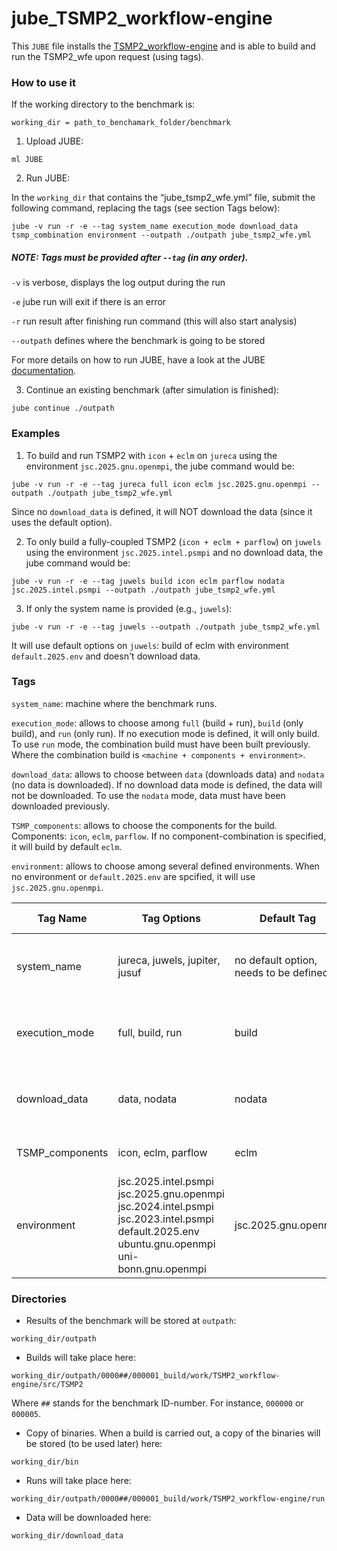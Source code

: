 # jube_TSMP2_workflow-engine
This `JUBE` file installs the [TSMP2_workflow-engine](https://github.com/HPSCTerrSys/TSMP2_workflow-engine) and is able to build and run the TSMP2_wfe upon request (using tags).

### How to use it
If the working directory to the benchmark is:
```
working_dir = path_to_benchamark_folder/benchmark
```

1) Upload JUBE:
```
ml JUBE
```

2) Run JUBE:

In the `working_dir` that contains the “jube_tsmp2_wfe.yml” file, submit the following command, replacing the tags (see section Tags below):
```
jube -v run -r -e --tag system_name execution_mode download_data tsmp_combination environment --outpath ./outpath jube_tsmp2_wfe.yml
```
##### NOTE: Tags must be provided after `--tag` (in any order).

`-v` is verbose, displays the log output during the run

`-e` jube run will exit if there is an error

`-r` run result after finishing run command (this will also start analysis)

`--outpath` defines where the benchmark is going to be stored

For more details on how to run JUBE, have a look at the JUBE [documentation](https://apps.fz-juelich.de/jsc/jube/docu/commandline.html).

3) Continue an existing benchmark (after simulation is finished):
```
jube continue ./outpath
```

### Examples
1) To build and run TSMP2 with `icon` + `eclm` on `jureca` using the environment `jsc.2025.gnu.openmpi`, the jube command would be:
```
jube -v run -r -e --tag jureca full icon eclm jsc.2025.gnu.openmpi --outpath ./outpath jube_tsmp2_wfe.yml
```
Since no `download_data` is defined, it will NOT download the data (since it uses the default option).

2) To only build a fully-coupled TSMP2 (`icon + eclm + parflow`) on `juwels` using the environment `jsc.2025.intel.psmpi` and no download data, the jube command would be:
```
jube -v run -r -e --tag juwels build icon eclm parflow nodata jsc.2025.intel.psmpi --outpath ./outpath jube_tsmp2_wfe.yml
```

3) If only the system name is provided (e.g., `juwels`):
```
jube -v run -r -e --tag juwels --outpath ./outpath jube_tsmp2_wfe.yml
```   
It will use default options on `juwels`: build of eclm with environment `default.2025.env` and doesn't download data.


### Tags

`system_name`: machine where the benchmark runs.

`execution_mode`: allows to choose among `full` (build + run), `build` (only build), and `run` (only run). If no execution mode is defined, it will only build. To use `run` mode, the combination build must have been built previously. Where the combination build is `<machine + components + environment>`.

`download_data`: allows to choose between `data` (downloads data) and `nodata` (no data is downloaded). If no download data mode is defined, the data will not be downloaded. To use the `nodata` mode, data must have been downloaded previously.

`TSMP_components`: allows to choose the components for the build. Components: `icon`, `eclm`, `parflow`. If no component-combination is specified, it will build by default `eclm`.

`environment`: allows to choose among several defined environments. When no environment or `default.2025.env` are spcified, it will use `jsc.2025.gnu.openmpi`.


| Tag Name         | Tag Options                                                                 | Default Tag             | Type of Tag                             |
|------------------|-----------------------------------------------------------------------------|-------------------------|-----------------------------------------|
| system_name      | jureca, juwels, jupiter, jusuf                                              | no default option, needs to be defined | exclusive (only one can be selected)    |
| execution_mode   | full, build, run                                                             | build                   | exclusive (only one can be selected)     |
| download_data    | data, nodata                                                                 | nodata                    | exclusive (only one can be selected)     |
| TSMP_components | icon, eclm, parflow                                                          | eclm                    | multiple choices allowed                 |
| environment      | jsc.2025.intel.psmpi  <br> jsc.2025.gnu.openmpi  <br> jsc.2024.intel.psmpi <br> jsc.2023.intel.psmpi <br> default.2025.env <br> ubuntu.gnu.openmpi <br> uni-bonn.gnu.openmpi | jsc.2025.gnu.openmpi       | exclusive (only one can be selected)     |

### Directories
- Results of the benchmark will be stored at `outpath`:
```
working_dir/outpath
```

- Builds will take place here:
```
working_dir/outpath/0000##/000001_build/work/TSMP2_workflow-engine/src/TSMP2
```
Where `##` stands for the benchmark ID-number. For instance, `000000` or `000005`.

- Copy of binaries. When a build is carried out, a copy of the binaries will be stored (to be used later) here:
```
working_dir/bin
```

- Runs will take place here:
```
working_dir/outpath/0000##/000001_build/work/TSMP2_workflow-engine/run
```

-	Data will be downloaded here:
```
working_dir/download_data
```
